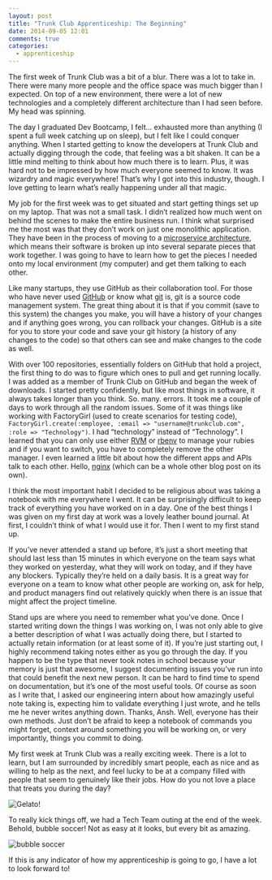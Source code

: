 ```yaml
---
layout: post
title: "Trunk Club Apprenticeship: The Beginning"
date: 2014-09-05 12:01
comments: true
categories:
  - apprenticeship 
---
```


The first week of Trunk Club was a bit of a blur. There was a lot to take in. There were many more people and the office space was much bigger than I expected. On top of a new environment, there were a lot of new technologies and a completely different architecture than I had seen before. My head was spinning.

The day I graduated Dev Bootcamp, I felt… exhausted more than anything (I spent a full week catching up on sleep), but I felt like I could conquer anything. When I started getting to know the developers at Trunk Club and actually digging through the code, that feeling was a bit shaken. It can be a little mind melting to think about how much there is to learn. Plus, it was hard not to be impressed by how much everyone seemed to know. It was wizardry and magic everywhere! That’s why I got into this industry, though. I love getting to learn what’s really happening under all that magic.

My job for the first week was to get situated and start getting things set up on my laptop. That was not a small task.  I didn’t realized how much went on behind the scenes to make the entire business run. I think what surprised me the most was that they don’t work on just one monolithic application. They have been in the process of moving to a [microservice architecture](http://martinfowler.com/articles/microservices.html), which means their software is broken up into several separate pieces that work together. I was going to have to learn how to get the pieces I needed onto my local environment (my computer) and get them talking to each other.

<!-- more -->

Like many startups, they use GitHub as their collaboration tool. For those who have never used [GitHub](https://github.com/about) or know what [git](http://git-scm.com/doc) is, git is a source code management system. The great thing about it is that if you commit (save to this system) the changes you make, you will have a history of your changes and if anything goes wrong, you can rollback your changes. GitHub is a site for you to store your code and save your git history (a history of any changes to the code) so that others can see and make changes to the code as well.

With over 100 repositories, essentially folders on GitHub that hold a project, the first thing to do was to figure which ones to pull and get running locally. I was added as a member of Trunk Club on GitHub and began the week of downloads. I started pretty confidently, but like most things in software, it always takes longer than you think. So. many. errors. It took me a couple of days to work through all the random issues. Some of it was things like working with FactoryGirl (used to create scenarios for testing code), 
```FactoryGirl.create(:employee, :email => "username@trunkclub.com", :role => "Technology")```. 
I had “technology” instead of “Technology”. I learned that you can only use either [RVM](http://rvm.io/) or [rbenv](https://github.com/sstephenson/rbenv) to manage your rubies and if you want to switch, you have to completely remove the other manager. I even learned a little bit about how the different apps and APIs talk to each other. Hello, [nginx](http://nginx.com/) (which can be a whole other blog post on its own).

I think the most important habit I decided to be religious about was taking a notebook with me everywhere I went. It can be surprisingly difficult to keep track of everything you have worked on in a day. One of the best things I was given on my first day at work was a lovely leather bound journal. At first, I couldn’t think of what I would use it for. Then I went to my first stand up. 

If you’ve never attended a stand up before, it’s just a short meeting that should last less than 15 minutes in which everyone on the team says what they worked on yesterday, what they will work on today, and if they have any blockers. Typically they’re held on a daily basis. It is a great way for everyone on a team to know what other people are working on, ask for help, and product managers find out relatively quickly when there is an issue that might affect the project timeline.

Stand ups are where you need to remember what you’ve done. Once I started writing down the things I was working on, I was not only able to give a better description of what I was actually doing there, but I started to actually retain information (or at least some of it). If you’re just starting out, I highly recommend taking notes either as you go through the day. If you happen to be the type that never took notes in school because your memory is just that awesome, I suggest documenting issues you’ve run into that could benefit the next new person. It can be hard to find time to spend on documentation, but it’s one of the most useful tools. Of course as soon as I write that, I asked our engineering intern about how amazingly useful note taking is, expecting him to validate everything I just wrote, and he tells me he never writes anything down. Thanks, Ansh. Well, everyone has their own methods. Just don’t be afraid to keep a notebook of commands you might forget, context around something you will be working on, or very importantly, things you commit to doing.

My first week at Trunk Club was a really exciting week. There is a lot to learn, but I am surrounded by incredibly smart people, each as nice and as willing to help as the next, and  feel lucky to be at a company filled with people that seem to genuinely like their jobs. How do you not love a place that treats you during the day?

![Gelato!](http://i.imgur.com/jDd2VP6l.jpg)

To really kick things off, we had a Tech Team outing at the end of the week. Behold, bubble soccer! Not as easy at it looks, but every bit as amazing. 

![bubble soccer](http://i.imgur.com/kSEBeoKl.jpg)

If this is any indicator of how my apprenticeship is going to go, I have a lot to look forward to!